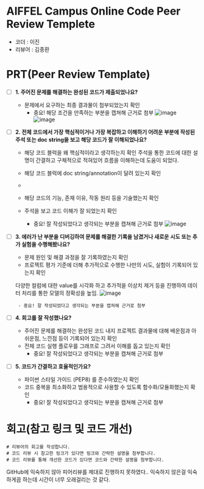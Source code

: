 # AIFFEL Campus Online Code Peer Review Templete
- 코더 : 이진
- 리뷰어 : 김종환


# PRT(Peer Review Template)
- [ ]  **1. 주어진 문제를 해결하는 완성된 코드가 제출되었나요?**
    - 문제에서 요구하는 최종 결과물이 첨부되었는지 확인
        - 중요! 해당 조건을 만족하는 부분을 캡쳐해 근거로 첨부
        ![image](https://github.com/user-attachments/assets/5c789c2c-836f-43a5-8bcc-1fe34f06db52)
        ![image](https://github.com/user-attachments/assets/76994c2a-ee3a-4854-86b2-ee4dc3395548)

    
- [ ]  **2. 전체 코드에서 가장 핵심적이거나 가장 복잡하고 이해하기 어려운 부분에 작성된 
주석 또는 doc string을 보고 해당 코드가 잘 이해되었나요?**
    - 해당 코드 블럭을 왜 핵심적이라고 생각하는지 확인
      주석을 통한 코드에 대한 설명이 간결하고 구체적으로 적혀있어 흐름을 이해하는데 도움이 되었다.
    - 해당 코드 블럭에 doc string/annotation이 달려 있는지 확인
    - 
    - 해당 코드의 기능, 존재 이유, 작동 원리 등을 기술했는지 확인
    - 주석을 보고 코드 이해가 잘 되었는지 확인
      
        - 중요! 잘 작성되었다고 생각되는 부분을 캡쳐해 근거로 첨부
        ![image](https://github.com/user-attachments/assets/4cd888f1-562d-4916-af82-dfec8754a1ab)

- [ ]  **3. 에러가 난 부분을 디버깅하여 문제를 해결한 기록을 남겼거나
새로운 시도 또는 추가 실험을 수행해봤나요?**
    - 문제 원인 및 해결 과정을 잘 기록하였는지 확인
    - 프로젝트 평가 기준에 더해 추가적으로 수행한 나만의 시도, 
    실험이 기록되어 있는지 확인

    다양한 컬럼에 대한 value를 시각화 하고 추가적을 이상치 제거 등을 진행하여 데이터 처리를 통한 모델의 정확성을 높임.
    ![image](https://github.com/user-attachments/assets/d4d6ecf8-5005-4b6f-be75-7c54265df6f1)

        - 중요! 잘 작성되었다고 생각되는 부분을 캡쳐해 근거로 첨부
        
- [ ]  **4. 회고를 잘 작성했나요?**
    - 주어진 문제를 해결하는 완성된 코드 내지 프로젝트 결과물에 대해
    배운점과 아쉬운점, 느낀점 등이 기록되어 있는지 확인
    - 전체 코드 실행 플로우를 그래프로 그려서 이해를 돕고 있는지 확인
        - 중요! 잘 작성되었다고 생각되는 부분을 캡쳐해 근거로 첨부
        
- [ ]  **5. 코드가 간결하고 효율적인가요?**
    - 파이썬 스타일 가이드 (PEP8) 를 준수하였는지 확인
    - 코드 중복을 최소화하고 범용적으로 사용할 수 있도록 함수화/모듈화했는지 확인
        - 중요! 잘 작성되었다고 생각되는 부분을 캡쳐해 근거로 첨부


# 회고(참고 링크 및 코드 개선)
```
# 리뷰어의 회고를 작성합니다.
# 코드 리뷰 시 참고한 링크가 있다면 링크와 간략한 설명을 첨부합니다.
# 코드 리뷰를 통해 개선한 코드가 있다면 코드와 간략한 설명을 첨부합니다.
```
GitHub에 익숙하지 않아 피어리뷰를 제대로 진행하지 못하였다.. 익숙하지 않은걸 익숙하게끔 하는데 시간이 너무 오래걸리는 것 같다.
